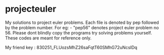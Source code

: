 # projecteuler
My solutions to project euler problems.
Each file is denoted by pep followed by the problem number.
For eg: - "pep56" denotes project euler problem no 56.
Please dont blindly copy the programs try solving problems yourself.
These codes are meant for reference only.

My friend key : 830251_FLUozsMhZ26saFqtT60SMhG72uNcsIDq
